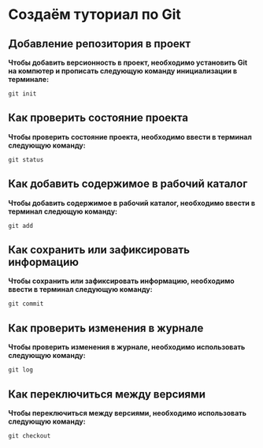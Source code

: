 # Создаём туториал по Git

## Добавление репозитория в проект

**Чтобы добавить версионность в проект, необходимо установить Git на компютер и прописать следующую команду инициализации в терминале:**
```
git init
```

## Как проверить состояние проекта

**Чтобы проверить состояние проекта, необходимо ввести в терминал следующую команду:**
```fix
git status
```

## Как добавить содержимое в рабочий каталог
**Чтобы добавить содержимое в рабочий каталог, необходимо ввести в терминал следющую команду:**
```
git add
```
## Как сохранить или зафиксировать информацию
**Чтобы сохранить или зафиксировать информацию, необходимо ввести в терминал следующую команду:**
```
git commit
```
## Как проверить изменения в журнале
**Чтобы проверить изменения в журнале, необходимо использовать следующую команду:**
```
git log
```
## Как переключиться между версиями
**Чтобы переключиться между версиями, необходимо использовать следующую команду:**
```fix
git checkout
```
